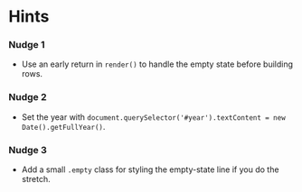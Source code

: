 # Hints

### Nudge 1

- Use an early return in `render()` to handle the empty state before building rows.

### Nudge 2

- Set the year with `document.querySelector('#year').textContent = new Date().getFullYear()`.

### Nudge 3

- Add a small `.empty` class for styling the empty-state line if you do the stretch.

